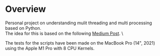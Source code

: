 # Overview

Personal project on understanding mulit threading and multi processing based on Python. \
The idea for this is based on the following [Medium Post](https://towardsdatascience.com/multithreading-multiprocessing-python-180d0975ab29). \

The tests for the scripts have been made on the MacBook Pro (14", 2021) using the Apple M1 Pro with 8 CPU Kernels. 


